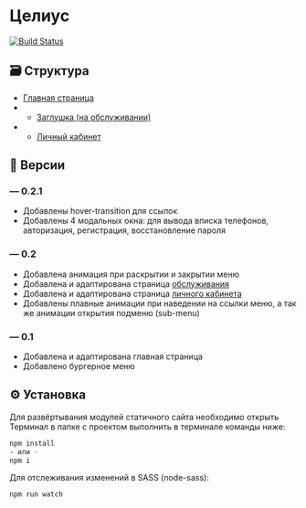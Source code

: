 # Целиус

[![Build Status](https://travis-ci.org/joemccann/dillinger.svg?branch=master)](https://github.com/flathead/Celius-Static)

## 🗃️ Структура

- [Главная страница](https://flathead.github.io/Celius-Static/)
- - [Заглушка (на обслуживании)](https://flathead.github.io/Celius-Static/maintenance)
- - [Личный кабинет](https://flathead.github.io/Celius-Static/account)

## 📲 Версии

### — 0.2.1

- Добавлены hover-transition для ссылок
- Добавлены 4 модальных окна: для вывода вписка телефонов, авторизация, регистрация, восстановление пароля

### — 0.2

- Добавлена анимация при раскрытии и закрытии меню
- Добавлена и адаптирована страница [обслуживания](https://flathead.github.io/Celius-Static/maintenance)
- Добавлена и адаптирована страница [личного кабинета](https://flathead.github.io/Celius-Static/account)
- Добавлены плавные анимации при наведении на ссылки меню, а так же анимации открытия подменю (sub-menu)

### — 0.1

- Добавлена и адаптирована главная страница
- Добавлено бургерное меню

## ⚙️ Установка

Для развёртывания модулей статичного сайта необходимо открыть Терминал в папке с проектом выполнить в терминале команды ниже:

```sh
npm install
- или -
npm i
```

Для отслеживания изменений в SASS (node-sass):

```sh
npm run watch
```
